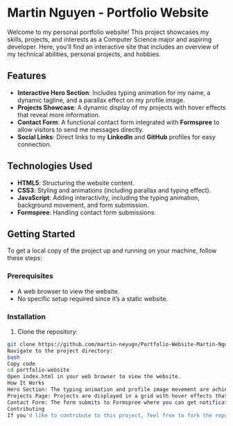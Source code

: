 # Martin Nguyen - Portfolio Website

Welcome to my personal portfolio website! This project showcases my skills, projects, and interests as a Computer Science major and aspiring developer. Here, you’ll find an interactive site that includes an overview of my technical abilities, personal projects, and hobbies.

## Features
- **Interactive Hero Section**: Includes typing animation for my name, a dynamic tagline, and a parallax effect on my profile image.
- **Projects Showcase**: A dynamic display of my projects with hover effects that reveal more information.
- **Contact Form**: A functional contact form integrated with **Formspree** to allow visitors to send me messages directly.
- **Social Links**: Direct links to my **LinkedIn** and **GitHub** profiles for easy connection.

## Technologies Used
- **HTML5**: Structuring the website content.
- **CSS3**: Styling and animations (including parallax and typing effect).
- **JavaScript**: Adding interactivity, including the typing animation, background movement, and form submission.
- **Formspree**: Handling contact form submissions.

## Getting Started

To get a local copy of the project up and running on your machine, follow these steps:

### Prerequisites
- A web browser to view the website.
- No specific setup required since it’s a static website.

### Installation

1. Clone the repository:

```bash
git clone https://github.com/martin-neyugn/Portfolio-Website-Martin-Nguyen.git
Navigate to the project directory:
bash
Copy code
cd portfolio-website
Open index.html in your web browser to view the website.
How It Works
Hero Section: The typing animation and profile image movement are achieved using JavaScript. The parallax effect is handled by detecting the mouse movement and applying a transform to the image.
Projects Page: Projects are displayed in a grid with hover effects that reveal additional project details. They are dynamically added with HTML and styled with CSS.
Contact Form: The form submits to Formspree where you can get notifications when someone contacts you through the website.
Contributing
If you'd like to contribute to this project, feel free to fork the repository, make changes, and submit a pull request.
